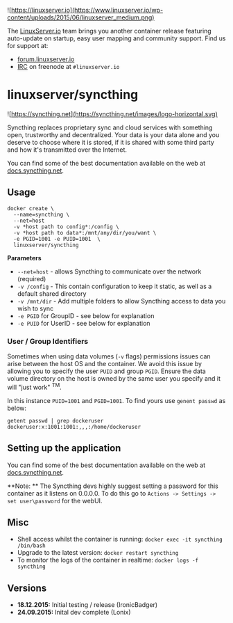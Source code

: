 ![https://linuxserver.io](https://www.linuxserver.io/wp-content/uploads/2015/06/linuxserver_medium.png)

The [LinuxServer.io](https://linuxserver.io) team brings you another container release featuring auto-update on startup, easy user mapping and community support. Find us for support at:
* [forum.linuxserver.io](https://forum.linuxserver.io)
* [IRC](https://www.linuxserver.io/index.php/irc/) on freenode at `#linuxserver.io`

# linuxserver/syncthing

![https://syncthing.net](https://syncthing.net/images/logo-horizontal.svg)

Syncthing replaces proprietary sync and cloud services with something open, trustworthy and decentralized. Your data is your data alone and you deserve to choose where it is stored, if it is shared with some third party and how it's transmitted over the Internet.

You can find some of the best documentation available on the web at [docs.syncthing.net](http://docs.syncthing.net/).

## Usage

```
docker create \
  --name=syncthing \
  --net=host
  -v *host path to config*:/config \
  -v *host path to data*:/mnt/any/dir/you/want \
  -e PGID=1001 -e PUID=1001  \
  linuxserver/syncthing
```

**Parameters**

* `--net=host` - allows Syncthing to communicate over the network (required)
* `-v /config` - This contain configuration to keep it static, as well as a default shared directory
* `-v /mnt/dir` - Add multiple folders to allow Syncthing access to data you wish to sync
* `-e PGID` for GroupID - see below for explanation
* `-e PUID` for UserID - see below for explanation

### User / Group Identifiers

Sometimes when using data volumes (`-v` flags) permissions issues can arise between the host OS and the container. We avoid this issue by allowing you to specify the user `PUID` and group `PGID`. Ensure the data volume directory on the host is owned by the same user you specify and it will "just work" <sup>TM</sup>.

In this instance `PUID=1001` and `PGID=1001`. To find yours use `genent passwd` as below:

	getent passwd | grep dockeruser
    dockeruser:x:1001:1001:,,,:/home/dockeruser

## Setting up the application

You can find some of the best documentation available on the web at [docs.syncthing.net](http://docs.syncthing.net/).

**Note: ** The Syncthing devs highly suggest setting a password for this container as it listens on 0.0.0.0. To do this go to `Actions -> Settings -> set user\password` for the webUI.

## Misc

* Shell access whilst the container is running: `docker exec -it syncthing /bin/bash`
* Upgrade to the latest version: `docker restart syncthing`
* To monitor the logs of the container in realtime: `docker logs -f syncthing`

## Versions

+ **18.12.2015:** Initial testing / release (IronicBadger)
+ **24.09.2015:** Inital dev complete (Lonix)
